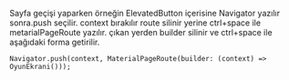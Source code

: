 Sayfa geçişi yaparken örneğin ElevatedButton içerisine Navigator yazılır sonra.push seçilir. context bırakılır route silinir yerine ctrl+space ile metarialPageRoute yazılır. çıkan yerden builder silinir ve ctrl+space ile aşağıdaki forma getirilir.
```
Navigator.push(context, MaterialPageRoute(builder: (context) => OyunEkrani()));
```
